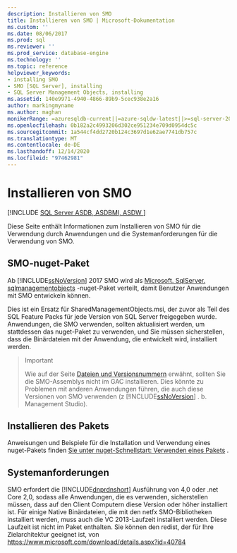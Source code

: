```yaml
---
description: Installieren von SMO
title: Installieren von SMO | Microsoft-Dokumentation
ms.custom: ''
ms.date: 08/06/2017
ms.prod: sql
ms.reviewer: ''
ms.prod_service: database-engine
ms.technology: ''
ms.topic: reference
helpviewer_keywords:
- installing SMO
- SMO [SQL Server], installing
- SQL Server Management Objects, installing
ms.assetid: 140e9971-4940-4866-89b9-5cec938e2a16
author: markingmyname
ms.author: maghan
monikerRange: =azuresqldb-current||=azure-sqldw-latest||>=sql-server-2016||>=sql-server-linux-2017||=azuresqldb-mi-current
ms.openlocfilehash: 0b182a2c4993206d302ce951234e709d0954dc5c
ms.sourcegitcommit: 1a544cf4dd2720b124c3697d1e62ae7741db757c
ms.translationtype: MT
ms.contentlocale: de-DE
ms.lasthandoff: 12/14/2020
ms.locfileid: "97462981"
---
```

# <a name="installing-smo"></a>Installieren von SMO

[!INCLUDE [SQL Server ASDB, ASDBMI, ASDW ](../../includes/applies-to-version/sql-asdb-asdbmi-asa.md)]

Diese Seite enthält Informationen zum Installieren von SMO für die Verwendung durch Anwendungen und die Systemanforderungen für die Verwendung von SMO.

## <a name="smo-nuget-package"></a>SMO-nuget-Paket

Ab [!INCLUDE[ssNoVersion](../../includes/ssnoversion-md.md)] 2017 SMO wird als [Microsoft. SqlServer. sqlmanagementobjects](https://www.nuget.org/packages/Microsoft.SqlServer.SqlManagementObjects) -nuget-Paket verteilt, damit Benutzer Anwendungen mit SMO entwickeln können.

Dies ist ein Ersatz für SharedManagementObjects.msi, der zuvor als Teil des SQL Feature Packs für jede Version von SQL Server freigegeben wurde. Anwendungen, die SMO verwenden, sollten aktualisiert werden, um stattdessen das nuget-Paket zu verwenden, und Sie müssen sicherstellen, dass die Binärdateien mit der Anwendung, die entwickelt wird, installiert werden.

>>[!Important]
>>Wie auf der Seite [Dateien und Versionsnummern](files-and-version-numbers.md) erwähnt, sollten Sie die SMO-Assemblys nicht im GAC installieren. Dies könnte zu Problemen mit anderen Anwendungen führen, die auch diese Versionen von SMO verwenden (z [!INCLUDE[ssNoVersion](../../includes/ssnoversion-md.md)] . b. Management Studio).

## <a name="installing-the-package"></a>Installieren des Pakets

Anweisungen und Beispiele für die Installation und Verwendung eines nuget-Pakets finden [Sie unter nuget-Schnellstart: Verwenden eines Pakets](/nuget/quickstart/use-a-package) . 
  
## <a name="system-requirements"></a>Systemanforderungen
  
 SMO erfordert die [!INCLUDE[dnprdnshort](../../includes/dnprdnshort-md.md)] Ausführung von 4,0 oder .net Core 2,0, sodass alle Anwendungen, die es verwenden, sicherstellen müssen, dass auf den Client Computern diese Version oder höher installiert ist. Für einige Native Binärdateien, die mit den netfx SMO-Bibliotheken installiert werden, muss auch die VC 2013-Laufzeit installiert werden. Diese Laufzeit ist nicht im Paket enthalten. Sie können den redist, der für Ihre Zielarchitektur geeignet ist, von https://www.microsoft.com/download/details.aspx?id=40784
